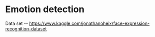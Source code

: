 # Emotion detection
Data set -- https://www.kaggle.com/jonathanoheix/face-expression-recognition-dataset